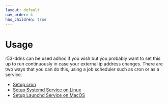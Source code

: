 ```yaml
---
layout: default
nav_order: 4
has_children: true
---
```


# Usage

r53-ddns can be used adhoc if you wish but you probably want to set this up to run continuously in case your external ip address changes.  There are two ways that you can do this, using a job scheduler such as cron or as a service.

- [Setup cron](setup-cron.md)
- [Setup Systemd Service on Linux](setup-systemd.md)
- [Setup Launchd Service on MacOS](setup-launchd.md)
